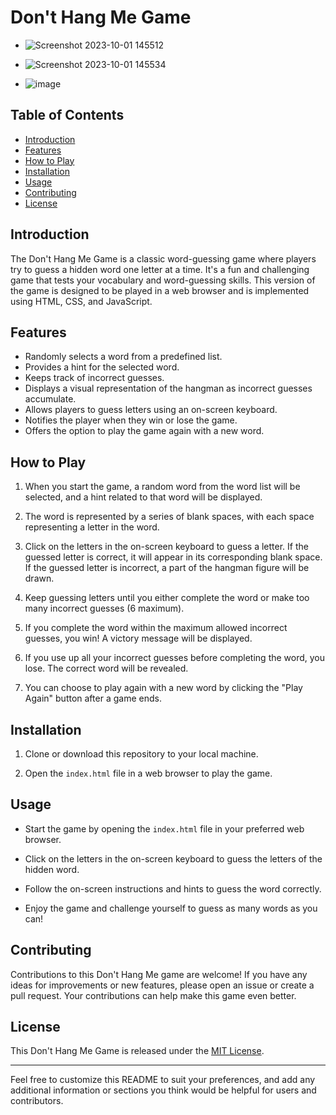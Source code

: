 # Don't Hang Me Game
- ![Screenshot 2023-10-01 145512](https://github.com/YawBoah/Don-t-hang-me-game/assets/126890146/9110ba0a-7e2b-44f0-8019-d2d09c00782b)


- ![Screenshot 2023-10-01 145534](https://github.com/YawBoah/Don-t-hang-me-game/assets/126890146/6b54003e-9efd-4cc1-a351-c50695d7b31a)


- ![image](https://github.com/YawBoah/Don-t-hang-me-game/assets/126890146/7c5b8e67-d84e-44b1-91a3-9eec0e6f00eb)



## Table of Contents
- [Introduction](#introduction)
- [Features](#features)
- [How to Play](#how-to-play)
- [Installation](#installation)
- [Usage](#usage)
- [Contributing](#contributing)
- [License](#license)

## Introduction

The Don't Hang Me Game is a classic word-guessing game where players try to guess a hidden word one letter at a time. It's a fun and challenging game that tests your vocabulary and word-guessing skills. This version of the game is designed to be played in a web browser and is implemented using HTML, CSS, and JavaScript.

## Features

- Randomly selects a word from a predefined list.
- Provides a hint for the selected word.
- Keeps track of incorrect guesses.
- Displays a visual representation of the hangman as incorrect guesses accumulate.
- Allows players to guess letters using an on-screen keyboard.
- Notifies the player when they win or lose the game.
- Offers the option to play the game again with a new word.

## How to Play

1. When you start the game, a random word from the word list will be selected, and a hint related to that word will be displayed.

2. The word is represented by a series of blank spaces, with each space representing a letter in the word.

3. Click on the letters in the on-screen keyboard to guess a letter. If the guessed letter is correct, it will appear in its corresponding blank space. If the guessed letter is incorrect, a part of the hangman figure will be drawn.

4. Keep guessing letters until you either complete the word or make too many incorrect guesses (6 maximum).

5. If you complete the word within the maximum allowed incorrect guesses, you win! A victory message will be displayed.

6. If you use up all your incorrect guesses before completing the word, you lose. The correct word will be revealed.

7. You can choose to play again with a new word by clicking the "Play Again" button after a game ends.

## Installation

1. Clone or download this repository to your local machine.

2. Open the `index.html` file in a web browser to play the game.

## Usage

- Start the game by opening the `index.html` file in your preferred web browser.

- Click on the letters in the on-screen keyboard to guess the letters of the hidden word.

- Follow the on-screen instructions and hints to guess the word correctly.

- Enjoy the game and challenge yourself to guess as many words as you can!

## Contributing

Contributions to this Don't Hang Me game are welcome! If you have any ideas for improvements or new features, please open an issue or create a pull request. Your contributions can help make this game even better.

## License

This Don't Hang Me Game is released under the [MIT License](LICENSE).

---

Feel free to customize this README to suit your preferences, and add any additional information or sections you think would be helpful for users and contributors.
